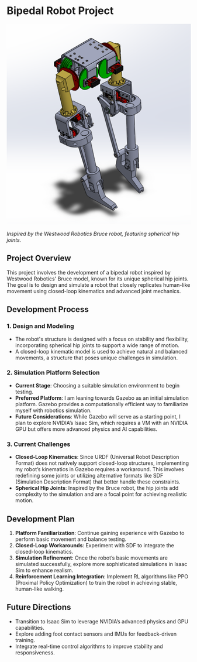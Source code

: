 # Bipedal Robot Project


![Bipedal Robot Image](img/bipedal-img3.png)

*Inspired by the Westwood Robotics Bruce robot, featuring spherical hip joints.*

## Project Overview
This project involves the development of a bipedal robot inspired by Westwood Robotics' Bruce model, known for its unique spherical hip joints. The goal is to design and simulate a robot that closely replicates human-like movement using closed-loop kinematics and advanced joint mechanics.

## Development Process
### 1. **Design and Modeling**
- The robot's structure is designed with a focus on stability and flexibility, incorporating spherical hip joints to support a wide range of motion.
- A closed-loop kinematic model is used to achieve natural and balanced movements, a structure that poses unique challenges in simulation.

### 2. **Simulation Platform Selection**
- **Current Stage**: Choosing a suitable simulation environment to begin testing.
- **Preferred Platform**: I am leaning towards Gazebo as an initial simulation platform. Gazebo provides a computationally efficient way to familiarize myself with robotics simulation.
- **Future Considerations**: While Gazebo will serve as a starting point, I plan to explore NVIDIA’s Isaac Sim, which requires a VM with an NVIDIA GPU but offers more advanced physics and AI capabilities.

### 3. **Current Challenges**
- **Closed-Loop Kinematics**: Since URDF (Universal Robot Description Format) does not natively support closed-loop structures, implementing my robot’s kinematics in Gazebo requires a workaround. This involves redefining some joints or utilizing alternative formats like SDF (Simulation Description Format) that better handle these constraints.
- **Spherical Hip Joints**: Inspired by the Bruce robot, the hip joints add complexity to the simulation and are a focal point for achieving realistic motion.

## Development Plan
1. **Platform Familiarization**: Continue gaining experience with Gazebo to perform basic movement and balance testing.
2. **Closed-Loop Workarounds**: Experiment with SDF to integrate the closed-loop kinematics.
3. **Simulation Refinement**: Once the robot’s basic movements are simulated successfully, explore more sophisticated simulations in Isaac Sim to enhance realism.
4. **Reinforcement Learning Integration**: Implement RL algorithms like PPO (Proximal Policy Optimization) to train the robot in achieving stable, human-like walking.

## Future Directions
- Transition to Isaac Sim to leverage NVIDIA’s advanced physics and GPU capabilities.
- Explore adding foot contact sensors and IMUs for feedback-driven training.
- Integrate real-time control algorithms to improve stability and responsiveness.
